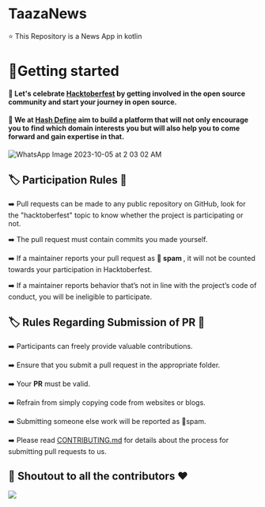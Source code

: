 # TaazaNews
:star: This Repository is a News App in kotlin

# 🌟Getting started

#### :dart: Let's celebrate [Hacktoberfest](https://hacktoberfest.com/) by getting involved in the open source community and start your journey in open source.
#### :dart: We at   [Hash Define](https://hashdefinebpit.netlify.app) aim to build a platform that will not only encourage you to find which domain interests you but will also help you to come forward and gain expertise in that.



<p align="center">
  <!-- <img src="https://i.ibb.co/NxXxwHX/define-logo.jpg" alt="define-logo" border="0"></a> -->
  

![WhatsApp Image 2023-10-05 at 2 03 02 AM](https://github.com/AkanshJain12mg/TaazaNews-Android/assets/99735256/96e21589-86ff-49d2-acf2-cbcce85b33ad)


</p>


<!-- <p align="center">
  <a><img src="https://qph.fs.quoracdn.net/main-qimg-82b7314fe96c4a2d8f3088207a4afd8d" alt="define" width="500"></a>
  <br>
  <br> -->


## :label: Participation Rules 📝

➡️ Pull requests can be made to any public repository on GitHub, look for the "hacktoberfest" topic to know whether the project is participating or not.

➡️ The pull request must contain commits you made yourself.

➡️ If a maintainer reports your pull request as 🔴<b> spam </b>, it will not be counted towards your participation in Hacktoberfest.

➡️ If a maintainer reports behavior that’s not in line with the project’s code of conduct, you will be ineligible to participate.


##  :label:  Rules Regarding Submission of PR :bookmark:
➡️ Participants can freely provide valuable contributions.

➡️ Ensure that you submit a pull request in the appropriate folder. 

➡️ Your <b>PR</b> must be valid.

➡️ Refrain from simply copying code from websites or blogs.

➡️ Submitting someone else work will be reported as 🔴spam.

➡️ Please read [CONTRIBUTING.md](/CONTRIBUTING.md) for details about the process for submitting pull requests to us.


  <!-- <p align="center">
  <a><img src="https://qph.fs.quoracdn.net/main-qimg-82b7314fe96c4a2d8f3088207a4afd8d" alt="define" width="500"></a>
  <br>
  <br> -->

 ## 	:game_die: Shoutout to all the contributors ❤️

<a href="https://github.com/hash-define-organization/TaazaNews-Android/graphs/contributors">
  <img src="https://contrib.rocks/image?repo=hash-define-organization/TaazaNews-Android" />
</a>
